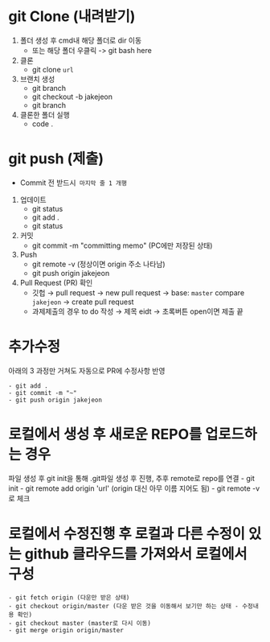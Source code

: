 # git Clone (내려받기)

1. 폴더 생성 후 cmd내 해당 폴더로 dir 이동
    - 또는 해당 폴더 우클릭 -> git bash here
2. 클론
    - git clone `url`
3. 브랜치 생성
    - git branch
    - git checkout -b jakejeon
    - git branch
4. 클론한 폴더 실행
    - code .

# git push (제출)

- Commit 전 받드시` 마지막 줄 1 개행`

1. 업데이트
    - git status
    - git add .
    - git status
2. 커밋
    - git commit -m "committing memo" (PC에만 저장된 상태)
3. Push
    - git remote -v (정상이면 origin 주소 나타남)
    - git push origin jakejeon
4. Pull Request (PR) 확인
    - 깃헙 → pull request → new pull request → base: `master` compare `jakejeon` → create pull request
    - 과제제출의 경우 to do 작성 → 제목 eidt → 초록버튼 open이면 제출 끝

# 추가수정

아래의 3 과정만 거쳐도 자동으로 PR에 수정사항 반영

    - git add .
    - git commit -m "~"
    - git push origin jakejeon

# 로컬에서 생성 후 새로운 REPO를 업로드하는 경우

파일 생성 후 git init을 통해 .git파일 생성 후 진행, 추후 remote로 repo를 연결
    - git init
    - git remote add origin 'url' (origin 대신 아무 이름 지어도 됨)
    - git remote -v로 체크


# 로컬에서 수정진행 후 로컬과 다른 수정이 있는 github 클라우드를 가져와서 로컬에서 구성

    - git fetch origin (다운만 받은 상태)
    - git checkout origin/master (다운 받은 것을 이동해서 보기만 하는 상태 - 수정내용 확인)
    - git checkout master (master로 다시 이동)
    - git merge origin origin/master



   